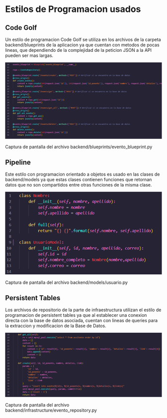 # Estilos de Programacion usados

## Code Golf
Un estilo de programacion Code Golf se utiliza en los archivos de la carpeta backend/blueprints de la aplicacion ya que cuentan con metodos de pocas lineas, que dependiendo de la complejidad de la peticion JSON a la API pueden ser mas largas.

![alt text](Images/code_golf.PNG "Title")

Captura de pantalla del archivo backend/blueprints/evento_blueprint.py

## Pipeline
Este estilo con programacion orientado a objetos es usado en las clases de backend/models ya que estas clases contienen funciones que retornan datos que no son compartidos entre otras funciones de la misma clase.

![alt text](Images/pipeline.PNG "Title")

Captura de pantalla del archivo backend/models/usuario.py

## Persistent Tables
Los archivos de repositorio de la parte de infraestructura utilizan el estilo de programacion de persistent tables ya que al establecer una conexion directa con la base de datos asociada, cuentan con lineas de queries para la extraccion y modificacion de la Base de Datos.

![alt text](Images/persistent_tables.PNG "Title")

Captura de pantalla del archivo backend/infrastructure/evento_repository.py